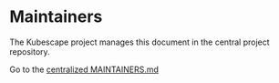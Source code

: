 # Maintainers

The Kubescape project manages this document in the central project repository.

Go to the [centralized MAINTAINERS.md](https://github.com/kubescape/project-governance/blob/main/MAINTAINERS.md)
